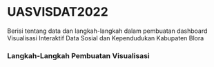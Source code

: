 # UASVISDAT2022
Berisi tentang data dan langkah-langkah dalam pembuatan dashboard Visualisasi Interaktif Data Sosial dan Kependudukan Kabupaten Blora

<h3> Langkah-Langkah Pembuatan Visualisasi <h3>
